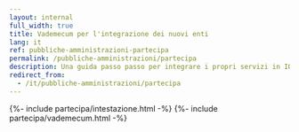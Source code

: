 ```yaml
---
layout: internal
full_width: true
title: Vademecum per l'integrazione dei nuovi enti
lang: it
ref: pubbliche-amministrazioni-partecipa
permalink: /pubbliche-amministrazioni/partecipa
description: Una guida passo passo per integrare i propri servizi in IO e usare le funzioni della app dei servizi pubblici
redirect_from:
  - /it/pubbliche-amministrazioni/partecipa
---
```


{%- include partecipa/intestazione.html -%}
{%- include partecipa/vademecum.html -%}